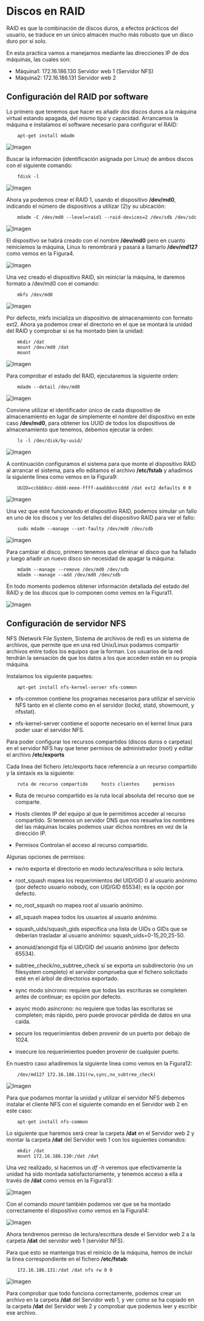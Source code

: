 # Discos en RAID

RAID es que la combinación de discos duros, a efectos prácticos del usuario, se traduce en un único almacén mucho más robusto que un disco duro por sí solo.

En esta practica vamos a manejarnos mediante las direcciones IP de dos máquinas, las cuales son:

- Máquina1: 172.16.186.130 Servidor web 1 (Servidor NFS)
- Máquina2: 172.16.186.131 Servidor web 2

## Configuración del RAID por software

Lo primero que tenemos que hacer es añadir dos discos duros a la máquina virtual estando apagada, del mismo tipo y capacidad. Arrancamos la máquina e instalamos el software necesario para configurar el RAID:

        apt-get install mdadm

![Imagen](https://github.com/Andresgp1991/Servidores-web-de-altas-prestaciones/blob/master/Practica6/Imagenes/Figura1.png "Instalación mdadm")


Buscar la información (identificación asignada por Linux) de ambos discos con el siguiente comando:

        fdisk -l

![Imagen](https://github.com/Andresgp1991/Servidores-web-de-altas-prestaciones/blob/master/Practica6/Imagenes/Figura2.png "Comando fdisk")

Ahora ya podemos crear el RAID 1, usando el dispositivo **/dev/md0**, indicando el número de dispositivos a utilizar (2)y su ubicación:

        mdadm -C /dev/md0 --level=raid1 --raid-devices=2 /dev/sdb /dev/sdc

![Imagen](https://github.com/Andresgp1991/Servidores-web-de-altas-prestaciones/blob/master/Practica6/Imagenes/Figura3.png "Creación del disco RAID")

El dispositivo se habrá creado con el nombre **/dev/md0** pero en cuanto reiniciemos la máquina, Linux lo renombrará y pasará a llamarlo **/dev/md127** como vemos en la Figura4.

![Imagen](https://github.com/Andresgp1991/Servidores-web-de-altas-prestaciones/blob/master/Practica6/Imagenes/Figura4.png "/dev/md0 a /dev/md127")

Una vez creado el dispositivo RAID, sin reiniciar la máquina, le daremos formato a /dev/md0 con el comando:

        mkfs /dev/md0

![Imagen](https://github.com/Andresgp1991/Servidores-web-de-altas-prestaciones/blob/master/Practica6/Imagenes/Figura5.png "Formato con mkfs")

Por defecto, mkfs inicializa un dispositivo de almacenamiento con formato ext2. Ahora ya podemos crear el directorio en el que se montará la unidad del RAID y comprobar si se ha montado bien la unidad:

        mkdir /dat
        mount /dev/md0 /dat
        mount

![Imagen](https://github.com/Andresgp1991/Servidores-web-de-altas-prestaciones/blob/master/Practica6/Imagenes/Figura6.png "Dispositivos y particiones del sistema")

Para comprobar el estado del RAID, ejecutaremos la siguiente orden:

        mdadm --detail /dev/md0

![Imagen](https://github.com/Andresgp1991/Servidores-web-de-altas-prestaciones/blob/master/Practica6/Imagenes/Figura7.png "Detalles del disco RAID")

Conviene utilizar el identificador único de cada dispositivo de almacenamiento en lugar de simplemente el nombre del dispositivo en este caso **/dev/md0**, para obtener los UUID de todos los dispositivos de almacenamiento que tenemos, debemos ejecutar la orden:

        ls -l /dev/disk/by-uuid/

![Imagen](https://github.com/Andresgp1991/Servidores-web-de-altas-prestaciones/blob/master/Practica6/Imagenes/Figura8.png "UUID de los discos")

A continuación configuramos el sistema para que monte el dispositivo RAID al arrancar el sistema, para ello editamos el archivo **/etc/fstab** y añadimos la siguiente línea como vemos en la Figura9:

        UUID=ccbbbbcc-dddd-eeee-ffff-aaabbbcccddd /dat ext2 defaults 0 0

![Imagen](https://github.com/Andresgp1991/Servidores-web-de-altas-prestaciones/blob/master/Practica6/Imagenes/Figura9.png "Añadiendo disco a fstab")

Una vez que esté funcionando el dispositivo RAID, podemos simular un fallo en uno de los discos y ver los detalles del dispositivo RAID para ver el fallo:

        sudo mdadm --manage --set-faulty /dev/md0 /dev/sdb

![Imagen](https://github.com/Andresgp1991/Servidores-web-de-altas-prestaciones/blob/master/Practica6/Imagenes/Figura10.png "Provocando fallo en disco /dev/sdb")

Para cambiar el disco, primero tenemos que eliminar el disco que ha fallado y luego añadir un nuevo disco sin necesidad de apagar la máquina:

        mdadm --manage --remove /dev/md0 /dev/sdb
        mdadm --manage --add /dev/md0 /dev/sdb

En todo momento podemos obtener información detallada del estado del RAID y de
los discos que lo componen como vemos en la Figura11.

![Imagen](https://github.com/Andresgp1991/Servidores-web-de-altas-prestaciones/blob/master/Practica6/Imagenes/Figura11.png "Eliminamos disco, añadimos y vemos detalles")

## Configuración de servidor NFS

NFS (Network File System, Sistema de archivos de red) es un sistema de archivos, que permite que en una red Unix/Linux podamos compartir archivos entre todos los equipos que la forman. Los usuarios de la red tendrán la sensación de que los datos a los que acceden están en su propia máquina.

Instalamos los siguiente paquetes:

        apt-get install nfs-kernel-server nfs-common

- nfs-common contiene los programas necesarios para utilizar el servicio NFS tanto en el cliente como en el servidor (lockd, statd, showmount, y nfsstat).

- nfs-kernel-server contiene el soporte necesario en el kernel linux para poder usar el servidor NFS.

Para poder configurar los recursos compartidos (discos duros o carpetas) en el servidor NFS hay que tener permisos de administrador (root) y editar el archivo **/etc/exports**

Cada linea del fichero /etc/exports hace referencia a un recurso compartido y la sintaxis es la siguiente:

        ruta de recurso compartido     hosts clientes     permisos  

- Ruta de recurso compartido  es la ruta local absoluta del recurso que se comparte.

- Hosts clientes  IP del equipo al que le permitimos acceder al recurso compartido. Si tenemos un servidor DNS que nos resuelva los nombres del las máquinas locales podemos usar dichos nombres en vez de la dirección IP.

- Permisos  Controlan el acceso al recurso compartido.             

Algunas opciones de permisos:

- rw/ro exporta el directorio en modo lectura/escritura o sólo lectura.

- root_squash mapea los requerimientos del UID/GID 0 al usuario anónimo (por defecto usuario nobody, con UID/GID 65534); es la opción por defecto.

- no_root_squash no mapea root al usuario anónimo.

- all_squash mapea todos los usuarios al usuario anónimo.

- squash_uids/squash_gids especifica una lista de UIDs o GIDs que se deberían trasladar al usuario anónimo: squash_uids=0-15,20,25-50.

- anonuid/anongid fija el UID/GID del usuario anónimo (por defecto 65534).

- subtree_check/no_subtree_check si se exporta un subdirectorio (no un filesystem completo) el servidor comprueba que el fichero solicitado esté en el árbol de directorios exportado.

- sync modo síncrono: requiere que todas las escrituras se completen antes de continuar; es opción por defecto.

- async modo asíncrono: no requiere que todas las escrituras se completen; más rápido, pero puede provocar pérdida de datos en una caída.

- secure los requerimientos deben provenir de un puerto por debajo de 1024.

- insecure los requerimientos pueden provenir de cualquier puerto.

En nuestro caso añadiremos la siguiente linea como vemos en la Figura12:

        /dev/md127 172.16.186.131(rw,sync,no_subtree_check)

![Imagen](https://github.com/Andresgp1991/Servidores-web-de-altas-prestaciones/blob/master/Practica6/Imagenes/Figura12.png "Archivo /etc/exports")

Para que podamos montar la unidad y utilizar el servidor NFS debemos instalar el cliente NFS con el siguiente comando en el Servidor web 2 en este caso:

        apt-get install nfs-common

Lo siguiente que haremos será crear la carpeta **/dat** en el Servidor web 2 y montar la carpeta **/dat** del Servidor web 1 con los siguientes comandos:

        mkdir /dat
        mount 172.16.186.130:/dat /dat

Una vez realizado, si hacemos un *df -h* veremos que efectivamente la unidad ha sido montada satisfactoriamente, y tenemos acceso a ella a través de **/dat** como vemos en la Figura13:

![Imagen](https://github.com/Andresgp1991/Servidores-web-de-altas-prestaciones/blob/master/Practica6/Imagenes/Figura13.png "Dispositivos montados en el sistema")

Con el comando *mount* también podemos ver que se ha montado correctamente el dispositivo como vemos en la Figura14:

![Imagen](https://github.com/Andresgp1991/Servidores-web-de-altas-prestaciones/blob/master/Practica6/Imagenes/Figura14.png "Dispositivos montados en el sistema con mount")

Ahora tendremos permiso de lectura/escritura desde el Servidor web 2 a la carpeta **/dat** del servidor web 1 (servidor NFS).

Para que esto se mantenga tras el reinicio de la máquina, hemos de incluir la línea correspondiente en el fichero **/etc/fstab**:

        172.16.186.131:/dat /dat nfs rw 0 0

![Imagen](https://github.com/Andresgp1991/Servidores-web-de-altas-prestaciones/blob/master/Practica6/Imagenes/Figura15.png "Archivo fstab")

Para comprobar que todo funciona correctamente, podemos crear un archivo en la carpeta **/dat** del Servidor web 1, y ver como se ha copiado en la carpeta **/dat** del Servidor web 2 y comprobar que podemos leer y escribir ese archivo.
